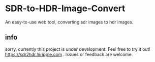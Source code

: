 # SDR-to-HDR-Image-Convert
An easy-to-use web tool, converting sdr images to hdr images.

## info

sorry, currently this project is under development.
Feel free to try it out! https://sdr2hdr.hiripple.com .
Issues or feedback are welcome.
